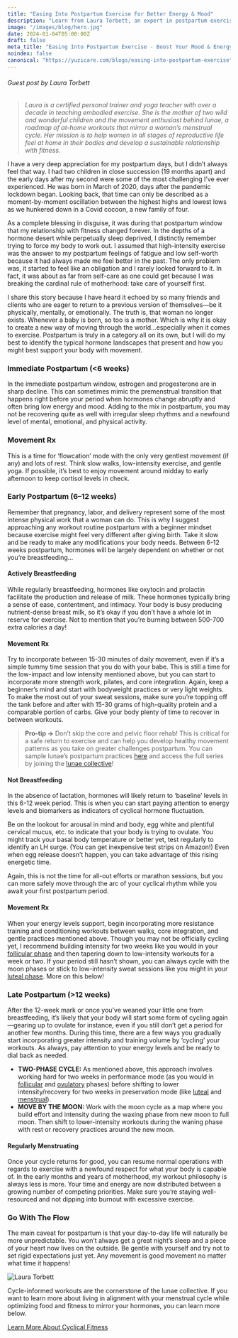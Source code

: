 ```yaml
---
title: "Easing Into Postpartum Exercise For Better Energy & Mood"
description: "Learn from Laura Torbett, an expert in postpartum exercise, how to reintroduce yourself to exercise post-delivery to help your body heal. Read more here."
image: "/images/blog/hero.jpg"
date: 2024-01-04T05:00:00Z
draft: false
meta_title: "Easing Into Postpartum Exercise - Boost Your Mood & Energy | Yuzi"
noindex: false
canonical: "https://yuzicare.com/blogs/easing-into-postpartum-exercise"
---
```

###### Guest post by Laura Torbett

>*Laura is a certified personal trainer and yoga teacher with over a decade in teaching embodied exercise. She is the mother of two wild and wonderful children and the movement enthusiast behind lunae, a roadmap of at-home workouts that mirror a woman’s menstrual cycle. Her mission is to help women in all stages of reproductive life feel at home in their bodies and develop a sustainable relationship with fitness.*

I have a very deep appreciation for my postpartum days, but I didn’t always feel that way. I had two children in close succession (19 months apart) and the early days after my second were some of the most challenging I’ve ever experienced. He was born in March of 2020, days after the pandemic lockdown began. Looking back, that time can only be described as a moment-by-moment oscillation between the highest highs and lowest lows as we hunkered down in a Covid cocoon, a new family of four.

As a complete blessing in disguise, it was during that postpartum window that my relationship with fitness changed forever. In the depths of a hormone desert while perpetually sleep deprived, I distinctly remember trying to force my body to work out. I assumed that high-intensity exercise was the answer to my postpartum feelings of fatigue and low self-worth because it had always made me feel better in the past. The only problem was, it started to feel like an obligation and I rarely looked forward to it. In fact, it was about as far from self-care as one could get because I was breaking the cardinal rule of motherhood: take care of yourself first.

I share this story because I have heard it echoed by so many friends and clients who are eager to return to a previous version of themselves—be it physically, mentally, or emotionally. The truth is, that woman no longer exists. Whenever a baby is born, so too is a mother. Which is why it is okay to create a new way of moving through the world…especially when it comes to exercise.
Postpartum is truly in a category all on its own, but I will do my best to identify the typical hormone landscapes that present and how you might best support your body with movement.

### Immediate Postpartum (&lt;6 weeks)

In the immediate postpartum window, estrogen and progesterone are in sharp decline. This can sometimes mimic the premenstrual transition that happens right before your period when hormones change abruptly and often bring low energy and mood. Adding to the mix in postpartum, you may not be recovering quite as well with irregular sleep rhythms and a newfound level of mental, emotional, and physical activity.

### Movement Rx

This is a time for ‘flowcation’ mode with the only very gentlest movement (if any) and lots of rest. Think slow walks, low-intensity exercise, and gentle yoga. If possible, it’s best to enjoy movement around midday to early afternoon to keep cortisol levels in check.

### Early Postpartum (6–12 weeks)

Remember that pregnancy, labor, and delivery represent some of the most intense physical work that a woman can do. This is why I suggest approaching any workout routine postpartum with a beginner mindset because exercise might feel very different after giving birth. Take it slow and be ready to make any modifications your body needs. 
Between 6-12 weeks postpartum, hormones will be largely dependent on whether or not you’re breastfeeding…

#### Actively Breastfeeding

While regularly breastfeeding, hormones like oxytocin and prolactin facilitate the production and release of milk. These hormones typically bring a sense of ease, contentment, and intimacy. Your body is busy producing nutrient-dense breast milk, so it’s okay if you don’t have a whole lot in reserve for exercise. Not to mention that you’re burning between 500-700 extra calories a day!

#### Movement Rx

Try to incorporate between 15-30 minutes of daily movement, even if it’s a simple tummy time session that you do with your babe. This is still a time for the low-impact and low intensity mentioned above, but you can start to incorporate more strength work, pilates, and core integration. Again, keep a beginner’s mind and start with bodyweight practices or very light weights.
To make the most out of your sweat sessions, make sure you’re topping off the tank before and after with 15-30 grams of high-quality protein and a comparable portion of carbs. Give your body plenty of time to recover in between workouts.

>**Pro-tip →** Don’t skip the core and pelvic floor rehab! This is critical for a safe return to exercise and can help you develop healthy movement patterns as you take on greater challenges postpartum. You can sample lunae’s postpartum practices [here](https://www.youtube.com/playlist?list=PL4SJd-G_GUh3zFdgCxoXfmeUPz2xTwls1) and access the full series by joining the [lunae collective](https://www.youtube.com/channel/UCmDZyg5pVHiOZ8cNn9JdK1Q/join)!

#### Not Breastfeeding

In the absence of lactation, hormones will likely return to ‘baseline’ levels in this 6-12 week period. This is when you can start paying attention to energy levels and biomarkers as indicators of cyclical hormone fluctuation.

Be on the lookout for arousal in mind and body, egg white and plentiful cervical mucus, etc. to indicate that your body is trying to ovulate. You might track your basal body temperature or better yet, test regularly to identify an LH surge. (You can get inexpensive test strips on Amazon!) Even when egg release doesn’t happen, you can take advantage of this rising energetic time. 

Again, this is not the time for all-out efforts or marathon sessions, but you can more safely move through the arc of your cyclical rhythm while you await your first postpartum period. 

#### Movement Rx

When your energy levels support, begin incorporating more resistance training and conditioning workouts between walks, core integration, and gentle practices mentioned above. Though you may not be officially cycling yet, I recommend building intensity for two weeks like you would in your <a className="text-secondary font-bold" href="https://www.youtube.com/playlist?list=PL4SJd-G_GUh0etxqSs80ntXMezmMkTE8i">follicular phase</a> and then tapering down to low-intensity workouts for a week or two. If your period still hasn’t shown, you can always cycle with the moon phases or stick to low-intensity sweat sessions like you might in your <a className="text-secondary font-bold" href="https://www.youtube.com/playlist?list=PL4SJd-G_GUh1rl3Q174POu-M2rJJOfGy-">luteal phase</a>. More on this below!

### Late Postpartum (>12 weeks)

After the 12-week mark or once you’ve weaned your little one from breastfeeding, it’s likely that your body will start some form of cycling again—gearing up to ovulate for instance, even if you still don’t get a period for another few months. During this time, there are a few ways you gradually start incorporating greater intensity and training volume by ‘cycling’ your workouts. As always, pay attention to your energy levels and be ready to dial back as needed.

- **TWO-PHASE CYCLE:** As mentioned above, this approach involves working hard for two weeks in performance mode (as you would in <a className="text-secondary font-bold" href="https://www.youtube.com/playlist?list=PL4SJd-G_GUh0etxqSs80ntXMezmMkTE8i">follicular</a> and <a className="text-secondary font-bold" href="https://www.youtube.com/playlist?list=PL4SJd-G_GUh0xPS4XDL2u_sy73Y3W7o0N">ovulatory</a> phases) before shifting to lower intensity/recovery for two weeks in preservation mode (like <a className="text-secondary font-bold" href="https://www.youtube.com/playlist?list=PL4SJd-G_GUh1rl3Q174POu-M2rJJOfGy-">luteal</a> and <a className="text-secondary font-bold" href="https://www.youtube.com/playlist?list=PL4SJd-G_GUh20CvrfTIwKrjCS998C1jWe">menstrual</a>).
- **MOVE BY THE MOON:** Work with the moon cycle as a map where you build effort and intensity during the waxing phase from new moon to full moon. Then shift to lower-intensity workouts during the waning phase with rest or recovery practices around the new moon.

#### Regularly Menstruating

Once your cycle returns for good, you can resume normal operations with regards to exercise with a newfound respect for what your body is capable of. In the early months and years of motherhood, my workout philosophy is always less is more. Your time and energy are now distributed between a growing number of competing priorities. Make sure you’re staying well-resourced and not dipping into burnout with excessive exercise.

### Go With The Flow

The main caveat for postpartum is that your day-to-day life will naturally be more unpredictable. You won’t always get a great night’s sleep and a piece of your heart now lives on the outside. Be gentle with yourself and try not to set rigid expectations just yet. Any movement is good movement no matter what time it happens!

![Laura Torbett](/images/blog/laura-torbett.jpg)

Cycle-informed workouts are the cornerstone of the lunae collective. If you want to learn more about living in alignment with your menstrual cycle while optimizing food and fitness to mirror your hormones, you can learn more below.

<a className="btn btn-primary" href="https://lunaecollective.com/how-it-works">Learn More About Cyclical Fitness</a> 
